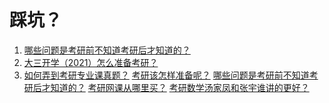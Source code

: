 # 踩坑？

1. <a href="https://www.zhihu.com/question/269429538">哪些问题是考研前不知道考研后才知道的？</a>
2. <a href="https://zhuanlan.zhihu.com/p/79326941">大三开学（2021）怎么准备考研？</a>
3. <a href="https://www.zhihu.com/question/36074877">如何弄到考研专业课真题？</a>
<a href="https://www.zhihu.com/question/20462634">考研该怎样准备呢？</a>
<a href="https://www.zhihu.com/question/269429538">哪些问题是考研前不知道考研后才知道的？</a>
<a href="https://www.zhihu.com/question/57344243">考研网课从哪里买？</a>
<a href="https://www.zhihu.com/question/48801470">考研数学汤家凤和张宇谁讲的更好？</a>


